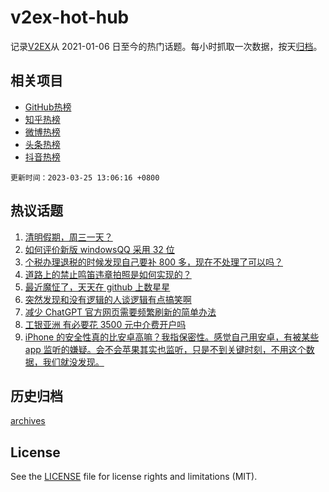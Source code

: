 # v2ex-hot-hub

 记录[V2EX](https://www.v2ex.com/)从 2021-01-06 日至今的热门话题。每小时抓取一次数据，按天[归档](archives)。
 
 ## 相关项目

- [GitHub热榜](https://github.com/lonnyzhang423/github-hot-hub)
- [知乎热榜](https://github.com/lonnyzhang423/zhihu-hot-hub)
- [微博热榜](https://github.com/lonnyzhang423/weibo-hot-hub)
- [头条热榜](https://github.com/lonnyzhang423/toutiao-hot-hub)
- [抖音热榜](https://github.com/lonnyzhang423/douyin-hot-hub)


 `更新时间：2023-03-25 13:06:16 +0800`

## 热议话题

1. [清明假期，周三一天？](https://www.v2ex.com/t/926862)
1. [如何评价新版 windowsQQ 采用 32 位](https://www.v2ex.com/t/926905)
1. [个税办理退税的时候发现自己要补 800 多，现在不处理了可以吗？](https://www.v2ex.com/t/926943)
1. [道路上的禁止鸣笛违章拍照是如何实现的？](https://www.v2ex.com/t/926849)
1. [最近魔怔了，天天在 github 上数星星](https://www.v2ex.com/t/927016)
1. [突然发现和没有逻辑的人谈逻辑有点搞笑啊](https://www.v2ex.com/t/926833)
1. [减少 ChatGPT 官方网页需要频繁刷新的简单办法](https://www.v2ex.com/t/926890)
1. [工银亚洲 有必要花 3500 元中介费开户吗](https://www.v2ex.com/t/926940)
1. [iPhone 的安全性真的比安卓高嘛？我指保密性。感觉自己用安卓，有被某些 app 监听的嫌疑。会不会苹果其实也监听，只是不到关键时刻，不用这个数据，我们就没发现。](https://www.v2ex.com/t/927010)

## 历史归档

[archives](archives)

## License

See the [LICENSE](LICENSE) file for license rights and limitations (MIT).
